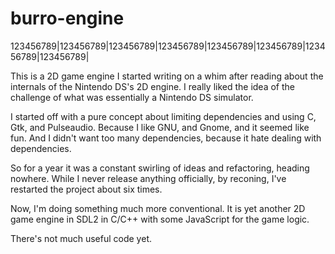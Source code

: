 burro-engine
============

123456789|123456789|123456789|123456789|123456789|123456789|123456789|123456789|

This is a 2D game engine I started writing on a whim after reading about the
internals of the Nintendo DS's 2D engine.  I really liked the idea of the
challenge of what was essentially a Nintendo DS simulator.

I started off with a pure concept about limiting dependencies and using C, Gtk,
and Pulseaudio.  Because I like GNU, and Gnome, and it seemed like fun.  And
I didn't want too many dependencies, because it hate dealing with dependencies.

So for a year it was a constant swirling of ideas and refactoring, heading
nowhere.  While I never release anything officially, by reconing, I've restarted
the project about six times.

Now, I'm doing something much more conventional.  It is yet another 2D game
engine in SDL2 in C/C++ with some JavaScript for the game logic.

There's not much useful code yet.

